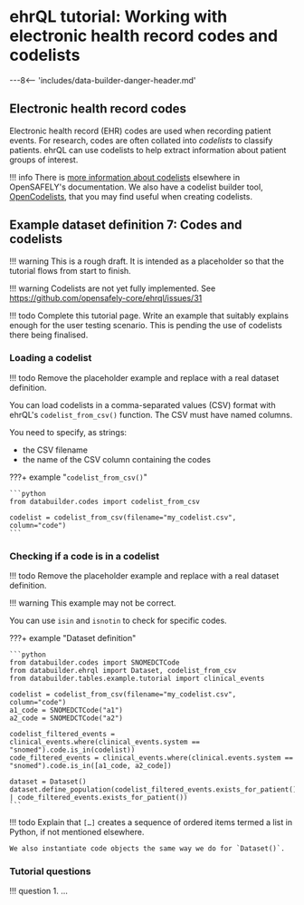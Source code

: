 # ehrQL tutorial: Working with electronic health record codes and codelists

---8<-- 'includes/data-builder-danger-header.md'

## Electronic health record codes

Electronic health record (EHR) codes are used when recording patient events.
For research, codes are often collated into *codelists* to classify patients.
ehrQL can use codelists to help extract information about patient groups of interest.

!!! info
    There is [more information about codelists](../../../codelist-intro.md) elsewhere in OpenSAFELY's documentation.
    We also have a codelist builder tool,
    [OpenCodelists](../../../codelist-creation.md),
    that you may find useful when creating codelists.

## Example dataset definition 7: Codes and codelists

!!! warning
    This is a rough draft.
    It is intended as a placeholder
    so that the tutorial flows from start to finish.

!!! warning
    Codelists are not yet fully implemented.
    See <https://github.com/opensafely-core/ehrql/issues/31>

!!! todo
    Complete this tutorial page.
    Write an example that suitably explains enough for the user testing scenario.
    This is pending the use of codelists there being finalised.

### Loading a codelist

!!! todo
    Remove the placeholder example
    and replace with a real dataset definition.

You can load codelists in a comma-separated values (CSV) format with ehrQL's `codelist_from_csv()` function.
The CSV must have named columns.

You need to specify, as strings:

* the CSV filename
* the name of the CSV column containing the codes

???+ example "`codelist_from_csv()`"

    ```python
    from databuilder.codes import codelist_from_csv

    codelist = codelist_from_csv(filename="my_codelist.csv", column="code")
    ```

### Checking if a code is in a codelist

!!! todo
    Remove the placeholder example
    and replace with a real dataset definition.

!!! warning
    This example may not be correct.

You can use `isin` and `isnotin` to check for specific codes.

???+ example "Dataset definition"

    ```python
    from databuilder.codes import SNOMEDCTCode
    from databuilder.ehrql import Dataset, codelist_from_csv
    from databuilder.tables.example.tutorial import clinical_events

    codelist = codelist_from_csv(filename="my_codelist.csv", column="code")
    a1_code = SNOMEDCTCode("a1")
    a2_code = SNOMEDCTCode("a2")

    codelist_filtered_events = clinical_events.where(clinical_events.system == "snomed").code.is_in(codelist))
    code_filtered_events = clinical_events.where(clinical.events.system == "snomed").code.is_in([a1_code, a2_code])

    dataset = Dataset()
    dataset.define_population(codelist_filtered_events.exists_for_patient() | code_filtered_events.exists_for_patient())
    ```

!!! todo
    Explain that `[…]` creates a sequence of ordered items
    termed a list in Python,
    if not mentioned elsewhere.

    We also instantiate code objects the same way we do for `Dataset()`.

### Tutorial questions

!!! question
    1. …

